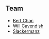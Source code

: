 ## Team

- [Bert Chan](https://chakazul.github.io/)
- [Will Cavendish](https://www.thoughtsonlifefilm.com/about)
- [Slackermanz](https://github.com/slackermanz)
